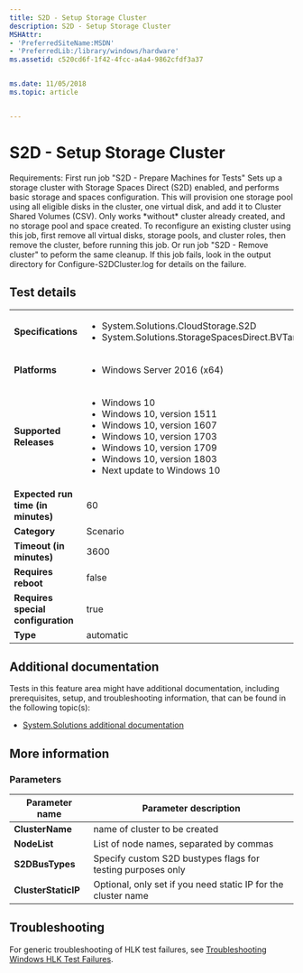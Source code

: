 ```yaml
---
title: S2D - Setup Storage Cluster
description: S2D - Setup Storage Cluster
MSHAttr:
- 'PreferredSiteName:MSDN'
- 'PreferredLib:/library/windows/hardware'
ms.assetid: c520cd6f-1f42-4fcc-a4a4-9862cfdf3a37


ms.date: 11/05/2018
ms.topic: article


---
```


# <span id="p_hlk_test.8fd56385-268b-48c8-a81f-9118cfb5bf5a"></span>S2D - Setup Storage Cluster


Requirements: First run job "S2D - Prepare Machines for Tests" Sets up a storage cluster with Storage Spaces Direct (S2D) enabled, and performs basic storage and spaces configuration. This will provision one storage pool using all eligible disks in the cluster, one virtual disk, and add it to Cluster Shared Volumes (CSV). Only works \*without\* cluster already created, and no storage pool and space created. To reconfigure an existing cluster using this job, first remove all virtual disks, storage pools, and cluster roles, then remove the cluster, before running this job. Or run job "S2D - Remove cluster" to peform the same cleanup. If this job fails, look in the output directory for Configure-S2DCluster.log for details on the failure.

## Test details

|||
|---|---|
| **Specifications**  | <ul><li>System.Solutions.CloudStorage.S2D</li><li>System.Solutions.StorageSpacesDirect.BVTandStress</li></ul> |  
| **Platforms**   | <ul><li>Windows Server 2016 (x64)</li></ul> |
| **Supported Releases** | <ul><li>Windows 10</li><li>Windows 10, version 1511</li><li>Windows 10, version 1607</li><li>Windows 10, version 1703</li><li>Windows 10, version 1709</li><li>Windows 10, version 1803</li><li>Next update to Windows 10</li></ul> |
|**Expected run time (in minutes)**| 60 |
|**Category**| Scenario |
|**Timeout (in minutes)**| 3600 |
|**Requires reboot**| false |
|**Requires special configuration**| true |
|**Type**| automatic |



## <span id="Additional_documentation"></span><span id="additional_documentation"></span><span id="ADDITIONAL_DOCUMENTATION"></span>Additional documentation


Tests in this feature area might have additional documentation, including prerequisites, setup, and troubleshooting information, that can be found in the following topic(s):

-   [System.Solutions additional documentation](system-solutions-additional-documentation.md)

## <span id="More_information"></span><span id="more_information"></span><span id="MORE_INFORMATION"></span>More information


### <span id="Parameters"></span><span id="parameters"></span><span id="PARAMETERS"></span>Parameters

| Parameter name      | Parameter description                                         |
|---------------------|---------------------------------------------------------------|
| **ClusterName**     | name of cluster to be created                                 |
| **NodeList**        | List of node names, separated by commas                       |
| **S2DBusTypes**     | Specify custom S2D bustypes flags for testing purposes only   |
| **ClusterStaticIP** | Optional, only set if you need static IP for the cluster name |



## <span id="Troubleshooting"></span><span id="troubleshooting"></span><span id="TROUBLESHOOTING"></span>Troubleshooting


For generic troubleshooting of HLK test failures, see [Troubleshooting Windows HLK Test Failures](../user/troubleshooting-windows-hlk-test-failures.md).










